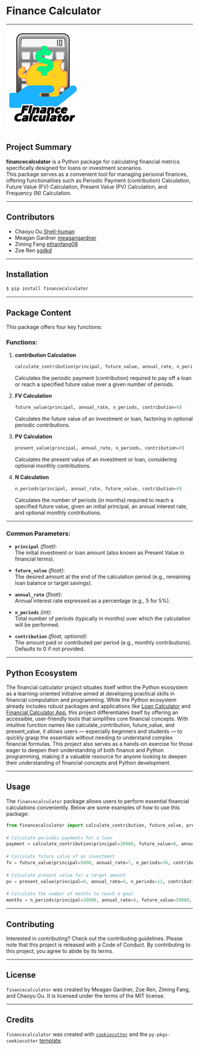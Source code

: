 # **Finance Calculator**

------------------------------------------------------------------------

<img src="https://github.com/UBC-MDS/FinanceCalculator/blob/main/img/finance-calculator-200px.png">

## Project Summary

**financecalculator** is a Python package for calculating financial metrics specifically designed for loans or investment scenarios.\
This package serves as a convenient tool for managing personal finances, offering functionalities such as Periodic Payment (contribution) Calculation, Future Value (FV) Calculation, Present Value (PV) Calculation, and Frequency (N) Calculation.

------------------------------------------------------------------------

## Contributors

-   Chaoyu Ou [Shell-human](https://github.com/Shell-human)
-   Meagan Gardner [meagangardner](https://github.com/meagangardner)
-   Ziming Fang [ethanfang08](https://github.com/ethanfang08)
-   Zoe Ren [sgdkd](https://github.com/sgdkd)

------------------------------------------------------------------------

## Installation

``` bash
$ pip install financecalculator
```

------------------------------------------------------------------------

## Package Content

This package offers four key functions:

### **Functions:**

1.  **contribution Calculation**

    ``` python
    calculate_contribution(principal, future_value, annual_rate, n_periods)
    ```

    Calculates the periodic payment (contribution) required to pay off a loan or reach a specified future value over a given number of periods.

2.  **FV Calculation**

    ``` python
    future_value(principal, annual_rate, n_periods, contribution=0)
    ```

    Calculates the future value of an investment or loan, factoring in optional periodic contributions.

3.  **PV Calculation**

    ``` python
    present_value(principal, annual_rate, n_periods, contribution=0)
    ```

    Calculates the present value of an investment or loan, considering optional monthly contributions.

4.  **N Calculation**

    ``` python
    n_periods(principal, annual_rate, future_value, contribution=0)
    ```

    Calculates the number of periods (in months) required to reach a specified future value, given an initial principal, an annual interest rate, and optional monthly contributions.

------------------------------------------------------------------------

### **Common Parameters:**

-   **`principal`** *(float)*:\
    The initial investment or loan amount (also known as Present Value in financial terms).

-   **`future_value`** *(float)*:\
    The desired amount at the end of the calculation period (e.g., remaining loan balance or target savings).

-   **`annual_rate`** *(float)*:\
    Annual interest rate expressed as a percentage (e.g., 5 for 5%).

-   **`n_periods`** *(int)*:\
    Total number of periods (typically in months) over which the calculation will be performed.

-   **`contribution`** *(float, optional)*:\
    The amount paid or contributed per period (e.g., monthly contributions). Defaults to 0 if not provided.

------------------------------------------------------------------------

## Python Ecosystem

The financial calculator project situates itself within the Python ecosystem as a learning-oriented initiative aimed at developing practical skills in financial computation and programming. While the Python ecosystem already includes robust packages and applications like [Loan Calculator](https://github.com/yanomateus/loan-calculator) and [Financial Calculator App](https://github.com/dilumdesilva/Financial-Calculator-App), this project differentiates itself by offering an accessible, user-friendly tools that simplifies core financial concepts. With intuitive function names like calculate_contribution, future_value, and present_value, it allows users — especially beginners and students — to quickly grasp the essentials without needing to understand complex financial formulas. This project also serves as a hands-on exercise for those eager to deepen their understanding of both finance and Python programming, making it a valuable resource for anyone looking to deepen their understanding of financial concepts and Python development.

------------------------------------------------------------------------

## Usage

The `financecalculator` package allows users to perform essential financial calculations conveniently. Below are some examples of how to use this package:

``` python
from financecalculator import calculate_contribution, future_value, present_value, n_periods

# Calculate periodic payments for a loan
payment = calculate_contribution(principal=20000, future_value=0, annual_rate=5, n_periods=24)

# Calculate future value of an investment
fv = future_value(principal=5000, annual_rate=7, n_periods=36, contribution=200)

# Calculate present value for a target amount
pv = present_value(principal=0, annual_rate=4, n_periods=12, contribution=500)

# Calculate the number of months to reach a goal
months = n_periods(principal=10000, annual_rate=6, future_value=50000, contribution=300)
```

------------------------------------------------------------------------

## Contributing

Interested in contributing? Check out the contributing guidelines. Please note that this project is released with a Code of Conduct. By contributing to this project, you agree to abide by its terms.

------------------------------------------------------------------------

## License

`financecalculator` was created by Meagan Gardner, Zoe Ren, Ziming Fang, and Chaoyu Ou. It is licensed under the terms of the MIT license.

------------------------------------------------------------------------

## Credits

`financecalculator` was created with [`cookiecutter`](https://cookiecutter.readthedocs.io/en/latest/) and the `py-pkgs-cookiecutter` [template](https://github.com/py-pkgs/py-pkgs-cookiecutter).
